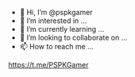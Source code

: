 - 👋 Hi, I’m @pspkgamer
- 👀 I’m interested in ...
- 🌱 I’m currently learning ...
- 💞️ I’m looking to collaborate on ...
- 📫 How to reach me ...

https://t.me/PSPKGamer

<!---
pspkgamer/pspkgamer is a ✨ special ✨ repository because its `README.md`
--->
